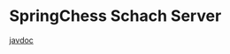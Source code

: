# SpringChess Schach Server
[javdoc](https://marcelheim.github.io/springchess-server/docs/javadoc/)
